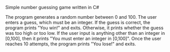 Simple number guessing game written in C#

The program generates a random number between 0 and 100. The user enters a guess, which must be an integer. If the guess is correct, the program prints "You win!" and exits. Otherwise, it prints whether the guess was too high or too low. If the user input is anything other than an integer in [0,100], then it prints "You must enter an integer in [0,100]". Once the user reaches 10 attempts, the program prints "You lose!" and exits.
